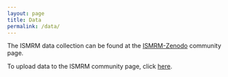 ```yaml
---
layout: page
title: Data
permalink: /data/
---
```


The ISMRM data collection can be found at the 
[ISMRM-Zenodo](https://zenodo.org/communities/about/ismrm/) community page.

To upload data to the ISMRM community page, click [here](https://zenodo.org/deposit/?c=ismrm).

